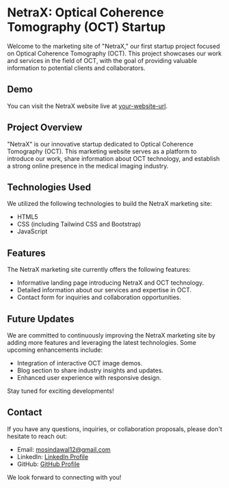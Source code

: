 # NetraX: Optical Coherence Tomography (OCT) Startup

Welcome to the marketing site of "NetraX," our first startup project focused on Optical Coherence Tomography (OCT). This project showcases our work and services in the field of OCT, with the goal of providing valuable information to potential clients and collaborators.

## Demo

You can visit the NetraX website live at [your-website-url](#your-website-url).

## Project Overview

"NetraX" is our innovative startup dedicated to Optical Coherence Tomography (OCT). This marketing website serves as a platform to introduce our work, share information about OCT technology, and establish a strong online presence in the medical imaging industry.

## Technologies Used

We utilized the following technologies to build the NetraX marketing site:

- HTML5
- CSS (including Tailwind CSS and Bootstrap)
- JavaScript

## Features

The NetraX marketing site currently offers the following features:

- Informative landing page introducing NetraX and OCT technology.
- Detailed information about our services and expertise in OCT.
- Contact form for inquiries and collaboration opportunities.

## Future Updates

We are committed to continuously improving the NetraX marketing site by adding more features and leveraging the latest technologies. Some upcoming enhancements include:

- Integration of interactive OCT image demos.
- Blog section to share industry insights and updates.
- Enhanced user experience with responsive design.

Stay tuned for exciting developments!

## Contact

If you have any questions, inquiries, or collaboration proposals, please don't hesitate to reach out:

- Email: mosindawal12@gmail.com
- LinkedIn: [LinkedIn Profile](https://www.linkedin.com/in/mohasin-jawale-403931215)
- GitHub: [GitHub Profile]((https://github.com/Mohasindawal))

We look forward to connecting with you!


